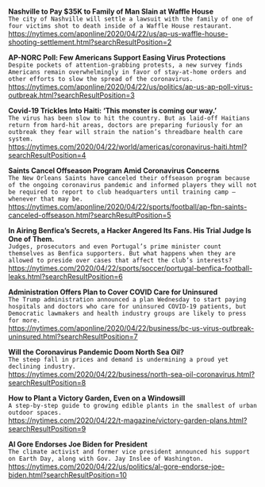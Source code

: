 **Nashville to Pay $35K to Family of Man Slain at Waffle House**\
`The city of Nashville will settle a lawsuit with the family of one of four victims shot to death inside of a Waffle House restaurant.`\
https://nytimes.com/aponline/2020/04/22/us/ap-us-waffle-house-shooting-settlement.html?searchResultPosition=2

**AP-NORC Poll: Few Americans Support Easing Virus Protections**\
`Despite pockets of attention-grabbing protests, a new survey finds Americans remain overwhelmingly in favor of stay-at-home orders and other efforts to slow the spread of the coronavirus.`\
https://nytimes.com/aponline/2020/04/22/us/politics/ap-us-ap-poll-virus-outbreak.html?searchResultPosition=3

**Covid-19 Trickles Into Haiti: ‘This monster is coming our way.’**\
`The virus has been slow to hit the country. But as laid-off Haitians return from hard-hit areas, doctors are preparing furiously for an outbreak they fear will strain the nation’s threadbare health care system.`\
https://nytimes.com/2020/04/22/world/americas/coronavirus-haiti.html?searchResultPosition=4

**Saints Cancel Offseason Program Amid Coronavirus Concerns**\
`The New Orleans Saints have canceled their offseason program because of the ongoing coronavirus pandemic and informed players they will not be required to report to club headquarters until training camp — whenever that may be.`\
https://nytimes.com/aponline/2020/04/22/sports/football/ap-fbn-saints-canceled-offseason.html?searchResultPosition=5

**In Airing Benfica’s Secrets, a Hacker Angered Its Fans. His Trial Judge Is One of Them.**\
`Judges, prosecutors and even Portugal’s prime minister count themselves as Benfica supporters. But what happens when they are allowed to preside over cases that affect the club’s interests?`\
https://nytimes.com/2020/04/22/sports/soccer/portugal-benfica-football-leaks.html?searchResultPosition=6

**Administration Offers Plan to Cover COVID Care for Uninsured**\
`The Trump administration announced a plan Wednesday to start paying hospitals and doctors who care for uninsured COVID-19 patients, but Democratic lawmakers and health industry groups are likely to press for more.`\
https://nytimes.com/aponline/2020/04/22/business/bc-us-virus-outbreak-uninsured.html?searchResultPosition=7

**Will the Coronavirus Pandemic Doom North Sea Oil?**\
`The steep fall in prices and demand is undermining a proud yet declining industry.`\
https://nytimes.com/2020/04/22/business/north-sea-oil-coronavirus.html?searchResultPosition=8

**How to Plant a Victory Garden, Even on a Windowsill**\
`A step-by-step guide to growing edible plants in the smallest of urban outdoor spaces.`\
https://nytimes.com/2020/04/22/t-magazine/victory-garden-plans.html?searchResultPosition=9

**Al Gore Endorses Joe Biden for President**\
`The climate activist and former vice president announced his support on Earth Day, along with Gov. Jay Inslee of Washington.`\
https://nytimes.com/2020/04/22/us/politics/al-gore-endorse-joe-biden.html?searchResultPosition=10

